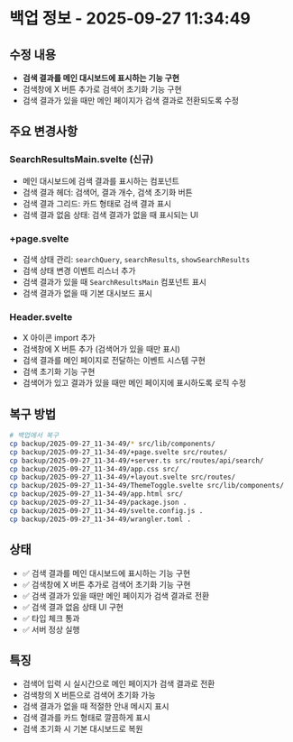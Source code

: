 # 백업 정보 - 2025-09-27 11:34:49

## 수정 내용
- **검색 결과를 메인 대시보드에 표시하는 기능 구현**
- 검색창에 X 버튼 추가로 검색어 초기화 기능 구현
- 검색 결과가 있을 때만 메인 페이지가 검색 결과로 전환되도록 수정

## 주요 변경사항

### SearchResultsMain.svelte (신규)
- 메인 대시보드에 검색 결과를 표시하는 컴포넌트
- 검색 결과 헤더: 검색어, 결과 개수, 검색 초기화 버튼
- 검색 결과 그리드: 카드 형태로 검색 결과 표시
- 검색 결과 없음 상태: 검색 결과가 없을 때 표시되는 UI

### +page.svelte
- 검색 상태 관리: `searchQuery`, `searchResults`, `showSearchResults`
- 검색 상태 변경 이벤트 리스너 추가
- 검색 결과가 있을 때 `SearchResultsMain` 컴포넌트 표시
- 검색 결과가 없을 때 기본 대시보드 표시

### Header.svelte
- X 아이콘 import 추가
- 검색창에 X 버튼 추가 (검색어가 있을 때만 표시)
- 검색 결과를 메인 페이지로 전달하는 이벤트 시스템 구현
- 검색 초기화 기능 구현
- 검색어가 있고 결과가 있을 때만 메인 페이지에 표시하도록 로직 수정

## 복구 방법
```bash
# 백업에서 복구
cp backup/2025-09-27_11-34-49/* src/lib/components/
cp backup/2025-09-27_11-34-49/+page.svelte src/routes/
cp backup/2025-09-27_11-34-49/+server.ts src/routes/api/search/
cp backup/2025-09-27_11-34-49/app.css src/
cp backup/2025-09-27_11-34-49/+layout.svelte src/routes/
cp backup/2025-09-27_11-34-49/ThemeToggle.svelte src/lib/components/
cp backup/2025-09-27_11-34-49/app.html src/
cp backup/2025-09-27_11-34-49/package.json .
cp backup/2025-09-27_11-34-49/svelte.config.js .
cp backup/2025-09-27_11-34-49/wrangler.toml .
```

## 상태
- ✅ 검색 결과를 메인 대시보드에 표시하는 기능 구현
- ✅ 검색창에 X 버튼 추가로 검색어 초기화 기능 구현
- ✅ 검색 결과가 있을 때만 메인 페이지가 검색 결과로 전환
- ✅ 검색 결과 없음 상태 UI 구현
- ✅ 타입 체크 통과
- ✅ 서버 정상 실행

## 특징
- 검색어 입력 시 실시간으로 메인 페이지가 검색 결과로 전환
- 검색창의 X 버튼으로 검색어 초기화 가능
- 검색 결과가 없을 때 적절한 안내 메시지 표시
- 검색 결과를 카드 형태로 깔끔하게 표시
- 검색 초기화 시 기본 대시보드로 복원



















